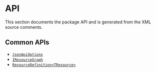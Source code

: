 # API

This section documents the package API and is generated from the XML source comments.

## Common APIs

- [`JsonApiOptions`](JsonApiDotNetCore.Configuration.JsonApiOptions.yml)
- [`IResourceGraph`](JsonApiDotNetCore.Configuration.IResourceGraph.yml)
- [`ResourceDefinition<TResource>`](JsonApiDotNetCore.Resources.ResourceDefinition-1.yml)
